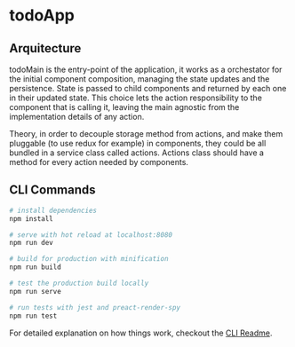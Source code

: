 # todoApp

## Arquitecture
todoMain is the entry-point of the application, it works as a orchestator for the
initial component composition, managing the state updates and the persistence.
State is passed to child components and returned by each one in their updated state.
This choice lets the action responsibility to the component that is calling it, leaving
the main agnostic from the implementation details of any action.

Theory, in order to decouple storage method from actions, and make them pluggable (to use redux for example)
 in components, they could be all bundled in a service class called actions. Actions class should have a method for every action needed by components.
 

## CLI Commands

``` bash
# install dependencies
npm install

# serve with hot reload at localhost:8080
npm run dev

# build for production with minification
npm run build

# test the production build locally
npm run serve

# run tests with jest and preact-render-spy
npm run test
```

For detailed explanation on how things work, checkout the [CLI Readme](https://github.com/developit/preact-cli/blob/master/README.md).
